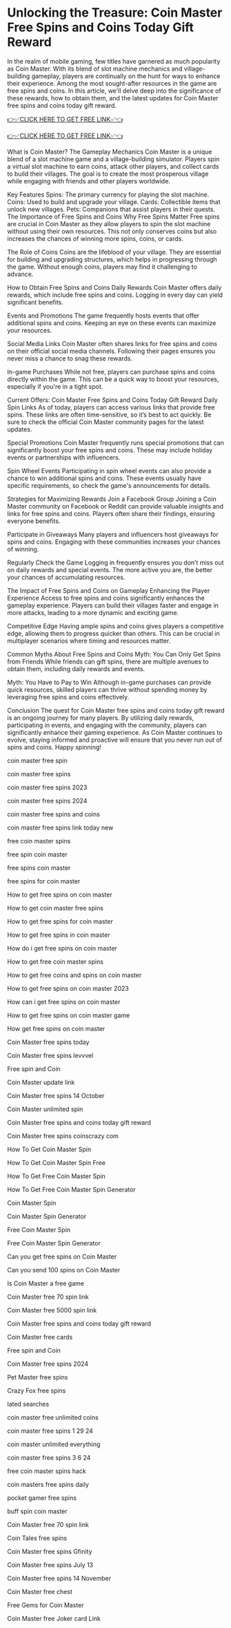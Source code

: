 # Unlocking the Treasure: Coin Master Free Spins and Coins Today Gift Reward

In the realm of mobile gaming, few titles have garnered as much popularity as Coin Master. With its blend of slot machine mechanics and village-building gameplay, players are continually on the hunt for ways to enhance their experience. Among the most sought-after resources in the game are free spins and coins. In this article, we'll delve deep into the significance of these rewards, how to obtain them, and the latest updates for Coin Master free spins and coins today gift reward.

[👉✅CLICK HERE TO GET FREE LINK✅👈](https://freesingup.online/CoinMasterSpin/)

[👉✅CLICK HERE TO GET FREE LINK✅👈](https://freesingup.online/CoinMasterSpin/)

What is Coin Master?
The Gameplay Mechanics
Coin Master is a unique blend of a slot machine game and a village-building simulator. Players spin a virtual slot machine to earn coins, attack other players, and collect cards to build their villages. The goal is to create the most prosperous village while engaging with friends and other players worldwide.

Key Features
Spins: The primary currency for playing the slot machine.
Coins: Used to build and upgrade your village.
Cards: Collectible items that unlock new villages.
Pets: Companions that assist players in their quests.
The Importance of Free Spins and Coins
Why Free Spins Matter
Free spins are crucial in Coin Master as they allow players to spin the slot machine without using their own resources. This not only conserves coins but also increases the chances of winning more spins, coins, or cards.

The Role of Coins
Coins are the lifeblood of your village. They are essential for building and upgrading structures, which helps in progressing through the game. Without enough coins, players may find it challenging to advance.

How to Obtain Free Spins and Coins
Daily Rewards
Coin Master offers daily rewards, which include free spins and coins. Logging in every day can yield significant benefits.

Events and Promotions
The game frequently hosts events that offer additional spins and coins. Keeping an eye on these events can maximize your resources.

Social Media Links
Coin Master often shares links for free spins and coins on their official social media channels. Following their pages ensures you never miss a chance to snag these rewards.

In-game Purchases
While not free, players can purchase spins and coins directly within the game. This can be a quick way to boost your resources, especially if you're in a tight spot.

Current Offers: Coin Master Free Spins and Coins Today Gift Reward
Daily Spin Links
As of today, players can access various links that provide free spins. These links are often time-sensitive, so it’s best to act quickly. Be sure to check the official Coin Master community pages for the latest updates.

Special Promotions
Coin Master frequently runs special promotions that can significantly boost your free spins and coins. These may include holiday events or partnerships with influencers.

Spin Wheel Events
Participating in spin wheel events can also provide a chance to win additional spins and coins. These events usually have specific requirements, so check the game's announcements for details.

Strategies for Maximizing Rewards
Join a Facebook Group
Joining a Coin Master community on Facebook or Reddit can provide valuable insights and links for free spins and coins. Players often share their findings, ensuring everyone benefits.

Participate in Giveaways
Many players and influencers host giveaways for spins and coins. Engaging with these communities increases your chances of winning.

Regularly Check the Game
Logging in frequently ensures you don’t miss out on daily rewards and special events. The more active you are, the better your chances of accumulating resources.

The Impact of Free Spins and Coins on Gameplay
Enhancing the Player Experience
Access to free spins and coins significantly enhances the gameplay experience. Players can build their villages faster and engage in more attacks, leading to a more dynamic and exciting game.

Competitive Edge
Having ample spins and coins gives players a competitive edge, allowing them to progress quicker than others. This can be crucial in multiplayer scenarios where timing and resources matter.

Common Myths About Free Spins and Coins
Myth: You Can Only Get Spins from Friends
While friends can gift spins, there are multiple avenues to obtain them, including daily rewards and events.

Myth: You Have to Pay to Win
Although in-game purchases can provide quick resources, skilled players can thrive without spending money by leveraging free spins and coins effectively.

Conclusion
The quest for Coin Master free spins and coins today gift reward is an ongoing journey for many players. By utilizing daily rewards, participating in events, and engaging with the community, players can significantly enhance their gaming experience. As Coin Master continues to evolve, staying informed and proactive will ensure that you never run out of spins and coins. Happy spinning!

coin master free spin

coin master free spins

coin master free spins 2023

coin master free spins 2024

coin master free spins and coins

coin master free spins link today new

free coin master spins

free spin coin master

free spins coin master

free spins for coin master

How to get free spins on coin master

How to get coin master free spins

How to get free spins for coin master

How to get free spins in coin master

How do i get free spins on coin master

How to get free coin master spins

How to get free coins and spins on coin master

How to get free spins on coin master 2023

How can i get free spins on coin master

How to get free spins on coin master game

How get free spins on coin master

Coin Master free spins today

Coin Master free spins levvvel

Free spin and Coin

Coin Master update link

Coin Master free spins 14 October

Coin Master unlimited spin

Coin Master free spins and coins today gift reward

Coin Master free spins coinscrazy com

How To Get Coin Master Spin

How To Get Coin Master Spin Free

How To Get Free Coin Master Spin

How To Get Free Coin Master Spin Generator

Coin Master Spin

Coin Master Spin Generator

Free Coin Master Spin

Free Coin Master Spin Generator

Can you get free spins on Coin Master

Can you send 100 spins on Coin Master

Is Coin Master a free game

Coin Master free 70 spin link

Coin Master free 5000 spin link

Coin Master free spins and coins today gift reward

Coin Master free cards

Free spin and Coin

Coin Master free spins 2024

Pet Master free spins

Crazy Fox free spins

lated searches

coin master free unlimited coins

coin master free spins 1 29 24

coin master unlimited everything

coin master free spins 3 6 24

free coin master spins hack

coin masters free spins daily

pocket gamer free spins

buff spin coin master

Coin Master free 70 spin link

Coin Tales free spins

Coin Master free spins Gfinity

Coin Master free spins July 13

Coin Master free spins 14 November

Coin Master free chest

Free Gems for Coin Master

Coin Master free Joker card Link
